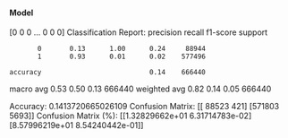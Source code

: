 #### Model
[0 0 0 ... 0 0 0]
Classification Report:
              precision    recall  f1-score   support

           0       0.13      1.00      0.24     88944
           1       0.93      0.01      0.02    577496

    accuracy                           0.14    666440
   macro avg       0.53      0.50      0.13    666440
weighted avg       0.82      0.14      0.05    666440

Accuracy: 0.1413720665026109
Confusion Matrix:
[[ 88523    421]
 [571803   5693]]
Confusion Matrix (%):
[[1.32829662e+01 6.31714783e-02]
 [8.57996219e+01 8.54240442e-01]]
